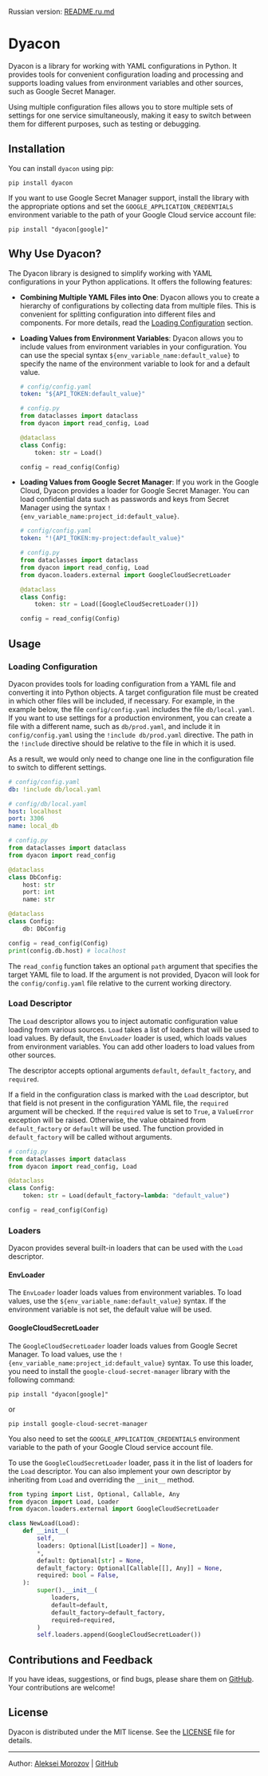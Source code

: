 Russian version: [README.ru.md](README.ru.md)

# Dyacon

Dyacon is a library for working with YAML configurations in Python. It provides tools for convenient configuration loading and processing and supports loading values from environment variables and other sources, such as Google Secret Manager.

Using multiple configuration files allows you to store multiple sets of settings for one service simultaneously, making it easy to switch between them for different purposes, such as testing or debugging.

## Installation

You can install `dyacon` using pip:

```shell
pip install dyacon
```

If you want to use Google Secret Manager support, install the library with the appropriate options and set the `GOOGLE_APPLICATION_CREDENTIALS` environment variable to the path of your Google Cloud service account file:

```shell
pip install "dyacon[google]"
```

## Why Use Dyacon?

The Dyacon library is designed to simplify working with YAML configurations in your Python applications. It offers the following features:

- **Combining Multiple YAML Files into One**: Dyacon allows you to create a hierarchy of configurations by collecting data from multiple files. This is convenient for splitting configuration into different files and components. For more details, read the [Loading Configuration](#loading-configuration) section.

- **Loading Values from Environment Variables**: Dyacon allows you to include values from environment variables in your configuration. You can use the special syntax `${env_variable_name:default_value}` to specify the name of the environment variable to look for and a default value.
  ```yaml
  # config/config.yaml
  token: "${API_TOKEN:default_value}" 
  ```

  ```python
  # config.py
  from dataclasses import dataclass
  from dyacon import read_config, Load

  @dataclass
  class Config:
      token: str = Load()

  config = read_config(Config)
  ```

- **Loading Values from Google Secret Manager**: If you work in the Google Cloud, Dyacon provides a loader for Google Secret Manager. You can load confidential data such as passwords and keys from Secret Manager using the syntax `!{env_variable_name:project_id:default_value}`.
  ```yaml
  # config/config.yaml
  token: "!{API_TOKEN:my-project:default_value}" 
  ```

  ```python
  # config.py
  from dataclasses import dataclass
  from dyacon import read_config, Load
  from dyacon.loaders.external import GoogleCloudSecretLoader

  @dataclass
  class Config:
      token: str = Load([GoogleCloudSecretLoader()])

  config = read_config(Config)
  ```

## Usage

### Loading Configuration

Dyacon provides tools for loading configuration from a YAML file and converting it into Python objects. A target configuration file must be created in which other files will be included, if necessary. For example, in the example below, the file `config/config.yaml` includes the file `db/local.yaml`. If you want to use settings for a production environment, you can create a file with a different name, such as `db/prod.yaml`, and include it in `config/config.yaml` using the `!include db/prod.yaml` directive. The path in the `!include` directive should be relative to the file in which it is used.

As a result, we would only need to change one line in the configuration file to switch to different settings.

```yaml
# config/config.yaml
db: !include db/local.yaml
```

```yaml
# config/db/local.yaml
host: localhost
port: 3306
name: local_db
```

```python
# config.py
from dataclasses import dataclass
from dyacon import read_config

@dataclass
class DbConfig:
    host: str
    port: int
    name: str

@dataclass
class Config:
    db: DbConfig

config = read_config(Config)
print(config.db.host) # localhost
```

The `read_config` function takes an optional `path` argument that specifies the target YAML file to load. If the argument is not provided, Dyacon will look for the `config/config.yaml` file relative to the current working directory.

### Load Descriptor

The `Load` descriptor allows you to inject automatic configuration value loading from various sources. `Load` takes a list of loaders that will be used to load values. By default, the `EnvLoader` loader is used, which loads values from environment variables. You can add other loaders to load values from other sources.

The descriptor accepts optional arguments `default`, `default_factory`, and `required`.

If a field in the configuration class is marked with the `Load` descriptor, but that field is not present in the configuration YAML file, the `required` argument will be checked. If the `required` value is set to `True`, a `ValueError` exception will be raised. Otherwise, the value obtained from `default_factory` or `default` will be used. The function provided in `default_factory` will be called without arguments.

```python
# config.py
from dataclasses import dataclass
from dyacon import read_config, Load

@dataclass
class Config:
    token: str = Load(default_factory=lambda: "default_value")

config = read_config(Config)
```

### Loaders

Dyacon provides several built-in loaders that can be used with the `Load` descriptor.

#### EnvLoader

The `EnvLoader` loader loads values from environment variables. To load values, use the `${env_variable_name:default_value}` syntax. If the environment variable is not set, the default value will be used.

#### GoogleCloudSecretLoader

The `GoogleCloudSecretLoader` loader loads values from Google Secret Manager. To load values, use the `!{env_variable_name:project_id:default_value}` syntax. To use this loader, you need to install the `google-cloud-secret-manager` library with the following command:

```shell
pip install "dyacon[google]"
```

or

```shell
pip install google-cloud-secret-manager
```

You also need to set the `GOOGLE_APPLICATION_CREDENTIALS` environment variable to the path of your Google Cloud service account file.

To use the `GoogleCloudSecretLoader` loader, pass it in the list of loaders for the `Load` descriptor. You can also implement your own descriptor by inheriting from `Load` and overriding the `__init__` method.

```python
from typing import List, Optional, Callable, Any
from dyacon import Load, Loader
from dyacon.loaders.external import GoogleCloudSecretLoader

class NewLoad(Load):
    def __init__(
        self,
        loaders: Optional[List[Loader]] = None,
        *,
        default: Optional[str] = None,
        default_factory: Optional[Callable[[], Any]] = None,
        required: bool = False,
    ):
        super().__init__(
            loaders,
            default=default,
            default_factory=default_factory,
            required=required,
        )
        self.loaders.append(GoogleCloudSecretLoader())
```

## Contributions and Feedback

If you have ideas, suggestions, or find bugs, please share them on [GitHub](https://github.com/morozov6420/dyacon). Your contributions are welcome!

## License

Dyacon is distributed under the MIT license. See the [LICENSE](LICENSE) file for details.

---
Author: [Aleksei Morozov](mailto:morozov6420@gmail.com) | [GitHub](https://github.com/morozov6420)
